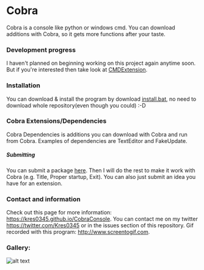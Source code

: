 # Cobra
Cobra is a console like python or windows cmd. You can download additions with Cobra, so it gets more functions after your taste. 

### Development progress
I haven't planned on beginning working on this project again anytime soon. But if you're interested then take look at [CMDExtension](https://github.com/kres0345/CMDextension).

### Installation

You can download & install the program by download [install.bat](https://raw.githubusercontent.com/kres0345/CobraConsole/master/install.bat), no need to download whole repository(even though you could) :-D

### Cobra Extensions/Dependencies
Cobra Dependencies is additions you can download with Cobra and run from Cobra.
Examples of dependencies are TextEditor and FakeUpdate.

##### Submitting
You can submit a package [here](https://github.com/kres0345/CobraPackageSuggestions).
Then I will do the rest to make it work with Cobra (e.g. Title, Proper startup, Exit).
You can also just submit an idea you have for an extension.

### Contact and information
Check out this page for more information: https://kres0345.github.io/CobraConsole.
You can contact me on my twitter https://twitter.com/Kres0345 or in the issues section of this repository.
Gif recorded with this program: http://www.screentogif.com.

### Gallery:
![alt text](https://raw.githubusercontent.com/kres0345/CobraConsole/master/docs/CobraDemonstration.gif "")
